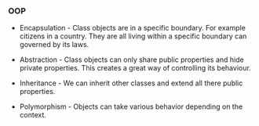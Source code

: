 ### OOP

* Encapsulation - Class objects are in a specific boundary. For example citizens in a country. They are all living within a specific boundary can governed by its laws.

* Abstraction - Class objects can only share public properties and hide private properties. This creates a great way of controlling its behaviour.

* Inheritance - We can inherit other classes and extend all there public properties.

* Polymorphism - Objects can take various behavior depending on the context.